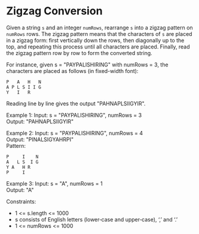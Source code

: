 # Zigzag Conversion
Given a string `s` and an integer `numRows`, rearrange `s` into a zigzag pattern on `numRows` rows. The zigzag pattern means that the characters of `s` are placed in a zigzag form: first vertically down the rows, then diagonally up to the top, and repeating this process until all characters are placed. Finally, read the zigzag pattern row by row to form the converted string.

For instance, given s = "PAYPALISHIRING" with numRows = 3, the characters are placed as follows (in fixed-width font):

    P   A   H   N  
    A P L S I I G  
    Y   I   R  

Reading line by line gives the output "PAHNAPLSIIGYIR".

Example 1:
Input: s = "PAYPALISHIRING", numRows = 3  
Output: "PAHNAPLSIIGYIR"

Example 2:
Input: s = "PAYPALISHIRING", numRows = 4  
Output: "PINALSIGYAHRPI"  
Pattern:

    P     I    N  
    A   L S  I G  
    Y A   H R  
    P     I

Example 3:
Input: s = "A", numRows = 1  
Output: "A"

Constraints:
- 1 <= s.length <= 1000  
- s consists of English letters (lower‑case and upper‑case), ‘,’ and ‘.’  
- 1 <= numRows <= 1000